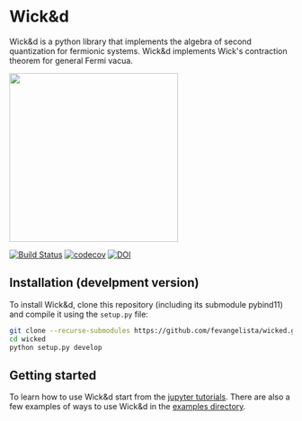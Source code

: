 # Wick&d

Wick&d is a python library that implements the algebra of second quantization for fermionic systems.
Wick&d implements Wick's contraction theorem for general Fermi vacua.

<img src="https://github.com/fevangelista/wicked/raw/main/lib/logo.png" width="300">

[![Build Status](https://dev.azure.com/fevange/Wicked/_apis/build/status/fevangelista.wicked?branchName=master)](https://dev.azure.com/fevange/Wicked/_build/latest?definitionId=2&branchName=master)
[![codecov](https://codecov.io/gh/fevangelista/wicked/branch/master/graph/badge.svg?token=oe5ECK9O1N)](https://codecov.io/gh/fevangelista/wicked)
[![DOI](https://zenodo.org/badge/64144811.svg)](https://zenodo.org/badge/latestdoi/64144811)

## Installation (develpment version)

To install Wick&d, clone this repository (including its submodule pybind11) and compile it using the `setup.py` file:
```bash
git clone --recurse-submodules https://github.com/fevangelista/wicked.git
cd wicked
python setup.py develop
```

## Getting started

To learn how to use Wick&d start from the [jupyter tutorials](https://github.com/fevangelista/wicked/tree/master/tutorials).
There are also a few examples of ways to use Wick&d in the [examples directory](https://github.com/fevangelista/wicked/tree/master/examples).
